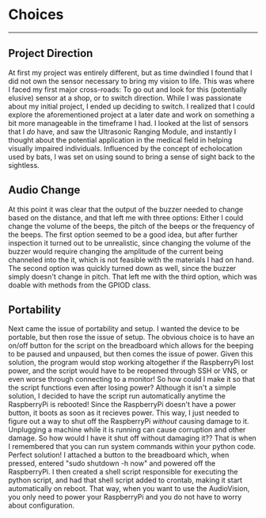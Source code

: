 # Choices
***
## Project Direction
At first my project was entirely different, but as time dwindled I found that I did not own the sensor necessary to bring my vision to life.
This was where I faced my first major cross-roads: To go out and look for this (potentially elusive) sensor at a shop, or to switch direction.
While I was passionate about my initial project, I ended up deciding to switch. I realized that I could explore the aforementioned project
at a later date and work on something a bit more manageable in the timeframe I had. I looked at the list of sensors that I *do* have, and saw
the Ultrasonic Ranging Module, and instantly I thought about the potential application in the medical field in helping visually impaired individuals.
Influenced by the concept of echolocation used by bats, I was set on using sound to bring a sense of sight back to the sightless.

## Audio Change
At this point it was clear that the output of the buzzer needed to change based on the distance, and that left me with three options:
Either I could change the volume of the beeps, the pitch of the beeps or the frequency of the beeps. The first option seemed to be a good idea,
but after further inspection it turned out to be unrealistic, since changing the volume of the buzzer would require changing the amplitude of the current
being channeled into the it, which is not feasible with the materials I had on hand. The second option was quickly turned down as well, since the buzzer 
simply doesn't change in pitch. That left me with the third option, which was doable with methods from the GPIOD class.

## Portability
Next came the issue of portability and setup. I wanted the device to be portable, but then rose the issue of setup. The obvious choice is to have an on/off 
button for the script on the breadboard which allows for the beeping to be paused and unpaused, but then comes the issue of power. Given this solution,
the program would stop working altogether if the RaspberryPi lost power, and the script would have to be reopened through SSH or VNS, or even worse through
connecting to a monitor! So how could I make it so that the script functions even after losing power? Although it isn't a simple solution, I decided to
have the script run automatically anytime the RaspberryPi is rebooted! Since the RaspberryPi doesn't have a power button, it boots as soon as it recieves power.
This way, I just needed to figure out a way to shut off the RaspberryPi *without* causing damage to it. Unplugging a machine while it is running can cause
corruption and other damage. So how would I have it shut off without damaging it?? That is when I remembered that you can run system commands within your python
code. Perfect solution! I attached a button to the breadboard which, when pressed, entered "sudo shutdown -h now" and powered off the RaspberryPi. I then
created a shell script responsible for executing the python script, and had that shell script added to crontab, making it start automatically on reboot.
That way, when you want to use the AudioVision, you only need to power your RaspberryPi and you do not have to worry about configuration.
